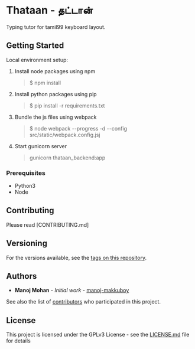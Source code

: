 # Thataan - தட்டான்

Typing tutor for tamil99 keyboard layout.

## Getting Started

Local environment setup:

1. Install node packages using npm
   > $ npm install
2. Install python packages using pip
   > $ pip install -r requirements.txt
3. Bundle the js files using webpack
   > $ node webpack --progress -d --config src/static/webpack.config.jsj
4. Start gunicorn server
   > gunicorn thataan_backend:app


### Prerequisites

- Python3
- Node


## Contributing

Please read [CONTRIBUTING.md]

## Versioning

For the versions available, see the [tags on this repository](https://github.com/manoj-makkuboy/thataan/tags). 

## Authors

* **Manoj Mohan** - *Initial work* - [manoj-makkuboy](https://github.com/manoj-makkuboy)

See also the list of [contributors](https://github.com/manoj-makkuboy/thataan/contributors) who participated in this project.

## License

This project is licensed under the GPLv3 License - see the [LICENSE.md](LICENSE.md) file for details


